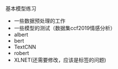基本模型练习
- 一些数据预处理的工作
- 一些模型的测试（数据集ccf2019情感分析）
- albert
- bert
- TextCNN
- robert
- XLNET(还需要修改，应该是标签的问题)
